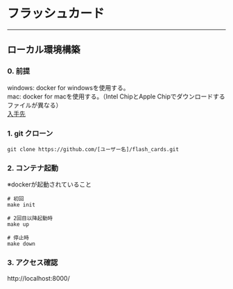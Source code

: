 # フラッシュカード
---

## ローカル環境構築

### 0. 前提

windows: docker for windowsを使用する。  
mac: docker for macを使用する。（Intel ChipとApple Chipでダウンロードするファイルが異なる）  
[入手先](https://www.docker.com/products/docker-desktop/)

### 1. git クローン

    git clone https://github.com/[ユーザー名]/flash_cards.git

### 2. コンテナ起動

※dockerが起動されていること

    # 初回
    make init

    # 2回目以降起動時
    make up

    # 停止時
    make down

### 3. アクセス確認

http://localhost:8000/
